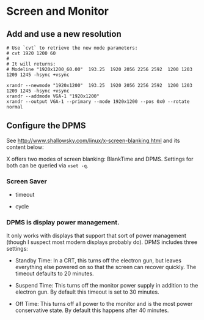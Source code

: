 # Screen and Monitor

## Add and use a new resolution

    # Use `cvt` to retrieve the new mode parameters:
    # cvt 1920 1200 60
    #
    # It will returns:
    # Modeline "1920x1200_60.00"  193.25  1920 2056 2256 2592  1200 1203 1209 1245 -hsync +vsync
    
    xrandr --newmode "1920x1200"  193.25  1920 2056 2256 2592  1200 1203 1209 1245 -hsync +vsync
    xrandr --addmode VGA-1 "1920x1200"
    xrandr --output VGA-1 --primary --mode 1920x1200 --pos 0x0 --rotate normal

## Configure the DPMS

See <http://www.shallowsky.com/linux/x-screen-blanking.html> and its content below:

X offers two modes of screen blanking: BlankTime and DPMS. Settings for both can be queried via `xset -q`.

### Screen Saver

  * timeout

  * cycle

### DPMS is display power management.
It only works with displays that support that sort of power management (though I suspect most modern displays probably do). DPMS includes three settings:

  * Standby Time: In a CRT, this turns off the electron gun, but leaves everything else powered on so that the screen can recover quickly. The timeout defaults to 20 minutes.

  * Suspend Time: This turns off the monitor power supply in addition to the electron gun. By default this timeout is set to 30 minutes.

  * Off Time: This turns off all power to the monitor and is the most power conservative state. By default this happens after 40 minutes.
